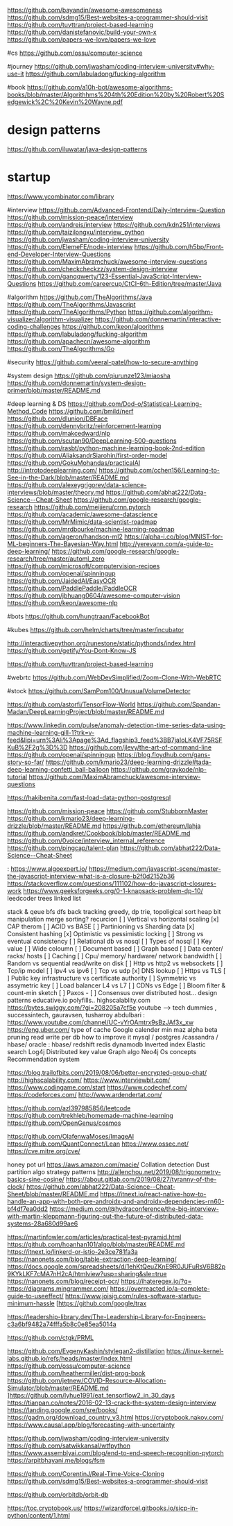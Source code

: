 
https://github.com/bayandin/awesome-awesomeness
https://github.com/sdmg15/Best-websites-a-programmer-should-visit
https://github.com/tuvttran/project-based-learning
https://github.com/danistefanovic/build-your-own-x
https://github.com/papers-we-love/papers-we-love

#cs
https://github.com/ossu/computer-science

#journey
https://github.com/jwasham/coding-interview-university#why-use-it
https://github.com/labuladong/fucking-algorithm

#book
https://github.com/a10h-bot/awesome-algorithms-books/blob/master/Algorithhms%204th%20Edition%20by%20Robert%20Sedgewick%2C%20Kevin%20Wayne.pdf


# design patterns
https://github.com/iluwatar/java-design-patterns



# startup
https://www.ycombinator.com/library


#interview
https://github.com/Advanced-Frontend/Daily-Interview-Question
https://github.com/mission-peace/interview
https://github.com/andreis/interview
https://github.com/kdn251/interviews
https://github.com/taizilongxu/interview_python
https://github.com/jwasham/coding-interview-university
https://github.com/ElemeFE/node-interview
https://github.com/h5bp/Front-end-Developer-Interview-Questions
https://github.com/MaximAbramchuck/awesome-interview-questions
https://github.com/checkcheckzz/system-design-interview
https://github.com/ganqqwerty/123-Essential-JavaScript-Interview-Questions
https://github.com/careercup/CtCI-6th-Edition/tree/master/Java


#algorithm
https://github.com/TheAlgorithms/Java
https://github.com/TheAlgorithms/Javascript
https://github.com/TheAlgorithms/Python
https://github.com/algorithm-visualizer/algorithm-visualizer
https://github.com/donnemartin/interactive-coding-challenges
https://github.com/keon/algorithms
https://github.com/labuladong/fucking-algorithm
https://github.com/apachecn/awesome-algorithm
https://github.com/TheAlgorithms/Go

#security
https://github.com/veeral-patel/how-to-secure-anything


#system design
https://github.com/qiurunze123/miaosha
https://github.com/donnemartin/system-design-primer/blob/master/README.md

#deep learning & DS
https://github.com/Dod-o/Statistical-Learning-Method_Code
https://github.com/bmild/nerf
https://github.com/dlunion/DBFace
https://github.com/dennybritz/reinforcement-learning
https://github.com/makcedward/nlp
https://github.com/scutan90/DeepLearning-500-questions
https://github.com/rasbt/python-machine-learning-book-2nd-edition
https://github.com/AliaksandrSiarohin/first-order-model
https://github.com/GokuMohandas/practicalAI
http://introtodeeplearning.com/
https://github.com/cchen156/Learning-to-See-in-the-Dark/blob/master/README.md
https://github.com/alexeygrigorev/data-science-interviews/blob/master/theory.md
https://github.com/abhat222/Data-Science--Cheat-Sheet
https://github.com/google-research/google-research
https://github.com/meijieru/crnn.pytorch
https://github.com/academic/awesome-datascience
https://github.com/MrMimic/data-scientist-roadmap
https://github.com/mrdbourke/machine-learning-roadmap
https://github.com/ageron/handson-ml2
https://alpha-i.co/blog/MNIST-for-ML-beginners-The-Bayesian-Way.html
http://yerevann.com/a-guide-to-deep-learning/
https://github.com/google-research/google-research/tree/master/automl_zero
https://github.com/microsoft/computervision-recipes
https://github.com/openai/spinningup
https://github.com/JaidedAI/EasyOCR
https://github.com/PaddlePaddle/PaddleOCR
https://github.com/jbhuang0604/awesome-computer-vision
https://github.com/keon/awesome-nlp

#bots
https://github.com/hungtraan/FacebookBot


#kubes
https://github.com/helm/charts/tree/master/incubator


http://interactivepython.org/runestone/static/pythonds/index.html
https://github.com/getify/You-Dont-Know-JS

https://github.com/tuvttran/project-based-learning

#webrtc
https://github.com/WebDevSimplified/Zoom-Clone-With-WebRTC

#stock
https://github.com/SamPom100/UnusualVolumeDetector

https://github.com/astorfi/TensorFlow-World
https://github.com/Spandan-Madan/DeepLearningProject/blob/master/README.md

https://www.linkedin.com/pulse/anomaly-detection-time-series-data-using-machine-learning-gill-1?trk=v-feed&lipi=urn%3Ali%3Apage%3Ad_flagship3_feed%3BB7jaIoLK4VF75RSFKuB%2F2g%3D%3D
https://github.com/jlevy/the-art-of-command-line
https://github.com/openai/spinningup
https://blog.floydhub.com/gans-story-so-far/
https://github.com/kmario23/deep-learning-drizzle#tada-deep-learning-confetti_ball-balloon
https://github.com/graykode/nlp-tutorial
https://github.com/MaximAbramchuck/awesome-interview-questions

https://hakibenita.com/fast-load-data-python-postgresql

https://github.com/mission-peace
 https://github.com/StubbornMaster
 https://github.com/kmario23/deep-learning-drizzle/blob/master/README.md
 https://github.com/ethereum/lahja
https://github.com/andkret/Cookbook/blob/master/README.md
https://github.com/0voice/interview_internal_reference
 https://github.com/pingcap/talent-plan
 https://github.com/abhat222/Data-Science--Cheat-Sheet

: https://www.algoexpert.io/
 https://medium.com/javascript-scene/master-the-javascript-interview-what-is-a-closure-b2f0d2152b36
https://stackoverflow.com/questions/111102/how-do-javascript-closures-work
 https://www.geeksforgeeks.org/0-1-knapsack-problem-dp-10/
leedcoder
 trees
linked list

stack & qeue
bfs dfs
back tracking
greedy, dp
 trie, topoligical sort
heap
bit manipulation
merge sorting?
recurcion
 [ ] Vertical vs horizontal scaling
[x] CAP therom
[ ] ACID vs BASE
[ ] Partinioning vs Sharding data
[x] Consistent hashing
[x] Optimistic vs pessimistic locking
[ ] Strong vs eventual consistency
[ ] Relational db vs nosql
[ ] Types of nosql
[ ] Key value
[ ] Wide coloumn
[ ] Document based
[ ] Graph based
[ ] Data center/ racks/ hosts
[ ] Caching
[ ] Cpu/ memory/ hardware/ network bandwidth
[ ] Random vs sequential read/write on disk
[ ] Http vs http2 vs websockets
[ ] Tcp/ip model
[ ] Ipv4 vs ipv6
[ ] Tcp vs udp
[x] DNS lookup
[ ] Https vs TLS
[ ] Public key infrastructure vs certificate authority
[ ] Symmetric vs assymetric key
[ ] Load balancer L4 vs L7
[ ] CDNs vs Edge
[ ] Bloom filter & count-min sketch
[ ] Paxos - 
[ ] Consensus over distributed host…
design patterns
educative.io
polyfills..
 highscalablity.com
 https://bytes.swiggy.com/?gi=208205a7cf5e
 youtube --> tech dummies , successintech, gauravsen, tusharroy
abdulbari
: https://www.youtube.com/channel/UC-vYrOAmtrx9sBzJAf3x_xw
 https://eng.uber.com/
 type of cache
Google calender
min maz
alpha beta pruning
 read write per db
 how to improve it mysql / postgres /cassandra / hbase/ oracle : hbase/ redshift
redis
 dynamodb
Inverted index
 Elastic search
 Log4j
 Distributed key value
Graph algo
 Neo4j
Os concepts
 Recommendation system


https://blog.trailofbits.com/2019/08/06/better-encrypted-group-chat/
 http://highscalability.com/
 https://www.interviewbit.com/
https://www.codingame.com/start
https://www.codechef.com/
https://codeforces.com/
http://www.ardendertat.com/


 https://github.com/azl397985856/leetcode
https://github.com/trekhleb/homemade-machine-learning
 https://github.com/OpenGenus/cosmos

https://github.com/OlafenwaMoses/ImageAI
https://github.com/QuantConnect/Lean
 https://www.ossec.net/
https://cve.mitre.org/cve/

 honey pot url
https://aws.amazon.com/macie/
Collation detection
Dust partition algo
 strategy patterns
http://allenchou.net/2019/08/trigonometry-basics-sine-cosine/
https://about.gitlab.com/2019/08/27/tyranny-of-the-clock/
https://github.com/abhat222/Data-Science--Cheat-Sheet/blob/master/README.md
 https://itnext.io/react-native-how-to-handle-an-app-with-both-pre-androidx-and-androidx-dependencies-rn60-bf4df7ea0dd2
https://medium.com/@hydraconference/the-big-interview-with-martin-kleppmann-figuring-out-the-future-of-distributed-data-systems-28a680d99ae6

https://martinfowler.com/articles/practical-test-pyramid.html
https://github.com/hoanhan101/algo/blob/master/README.md
https://itnext.io/linkerd-or-istio-2e3ce781fa3a
 https://nanonets.com/blog/table-extraction-deep-learning/
https://docs.google.com/spreadsheets/d/1ehKtQeuZKnE9R0JUFuRsV6B82p9KYkLKF7cMA7nH2cA/htmlview?usp=sharing&sle=true
https://nanonets.com/blog/receipt-ocr/
https://ihateregex.io/?q=
https://diagrams.mingrammer.com/
https://overreacted.io/a-complete-guide-to-useeffect/
https://www.joisig.com/rules-software-startup-minimum-hassle
[https://github.com/google/trax

 https://leadership-library.dev/The-Leadership-Library-for-Engineers-c3a6bf9482a74fffa5b8c0e85ea5014a

https://github.com/ctgk/PRML


https://github.com/EvgenyKashin/stylegan2-distillation
https://linux-kernel-labs.github.io/refs/heads/master/index.html
https://github.com/ossu/computer-science
https://github.com/heathermiller/dist-prog-book
https://github.com/jetnew/COVID-Resource-Allocation-Simulator/blob/master/README.md
]https://github.com/lyhue1991/eat_tensorflow2_in_30_days
 https://tianpan.co/notes/2016-02-13-crack-the-system-design-interview
 https://landing.google.com/sre/books/
 https://gadm.org/download_country_v3.html
 https://cryptobook.nakov.com/
https://www.causal.app/blog/forecasting-with-uncertainty

 https://github.com/jwasham/coding-interview-university
 https://github.com/satwikkansal/wtfpython
https://www.assemblyai.com/blog/end-to-end-speech-recognition-pytorch
https://arpitbhayani.me/blogs/fsm

https://github.com/CorentinJ/Real-Time-Voice-Cloning
https://github.com/sdmg15/Best-websites-a-programmer-should-visit



https://github.com/orbitdb/orbit-db


https://toc.cryptobook.us/
https://wizardforcel.gitbooks.io/sicp-in-python/content/1.html


